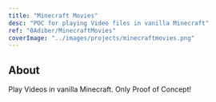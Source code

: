 ```yaml
---
title: "Minecraft Movies"
desc: "POC for playing Video files in vanilla Minecraft"
ref: "0Adiber/MinecraftMovies"
coverImage: "../images/projects/minecraftmovies.png"
---
```

## About

Play Videos in vanilla Minecraft. Only Proof of Concept!
